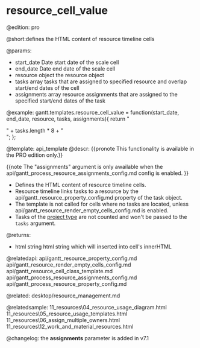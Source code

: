 resource_cell_value
=============

@edition: pro


@short:defines the HTML content of resource timeline cells 
	
@params:
- start_date	Date			start date of the scale cell  
- end_date		Date			end date of the scale cell
- resource		object	 		the resource object
- tasks			array			tasks that are assigned to specified resource and overlap start/end dates of the cell
- assignments	array		resource assignments that are assigned to the specified start/end dates of the task

@example:
gantt.templates.resource_cell_value = function(start_date, end_date, resource, tasks,
	assignments){
	return "<div>" + tasks.length * 8 + "</div>";
};

@template:	api_template
@descr:
{{pronote This functionality is available in the PRO edition only.}}

{{note The "assignments" argument is only awailable when the api/gantt_process_resource_assignments_config.md config is enabled. }}

- Defines the HTML content of resource timeline cells.
- Resource timeline links tasks to a resource by the api/gantt_resource_property_config.md property of the task object.
- The template is not called for cells where no tasks are located, unless api/gantt_resource_render_empty_cells_config.md is enabled.
- Tasks of the [project type](api/gantt_types_config.md) are not counted and won't be passed to the `tasks` argument.


@returns:
- html		string		html string which will inserted into cell's innerHTML

@relatedapi:
api/gantt_resource_property_config.md
api/gantt_resource_render_empty_cells_config.md
api/gantt_resource_cell_class_template.md
api/gantt_process_resource_assignments_config.md
api/gantt_process_resource_property_config.md

@related: desktop/resource_management.md

@relatedsample:
11_resources\04_resource_usage_diagram.html
11_resources\05_resource_usage_templates.html
11_resources\06_assign_multiple_owners.html
11_resources\12_work_and_material_resources.html

@changelog: the **assignments** parameter is added in v7.1